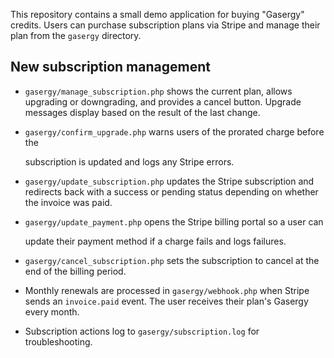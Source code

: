 This repository contains a small demo application for buying "Gasergy" credits.
Users can purchase subscription plans via Stripe and manage their plan from the
`gasergy` directory.

## New subscription management

* `gasergy/manage_subscription.php` shows the current plan, allows upgrading or
  downgrading, and provides a cancel button. Upgrade messages display based on
  the result of the last change.
* `gasergy/confirm_upgrade.php` warns users of the prorated charge before the

  subscription is updated and logs any Stripe errors.

* `gasergy/update_subscription.php` updates the Stripe subscription and
  redirects back with a success or pending status depending on whether the
  invoice was paid.
* `gasergy/update_payment.php` opens the Stripe billing portal so a user can

  update their payment method if a charge fails and logs failures.

* `gasergy/cancel_subscription.php` sets the subscription to cancel at the end
  of the billing period.
* Monthly renewals are processed in `gasergy/webhook.php` when Stripe sends an
  `invoice.paid` event. The user receives their plan's Gasergy every month.

* Subscription actions log to `gasergy/subscription.log` for troubleshooting.

